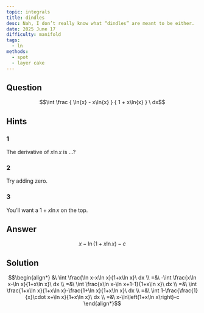 ```yaml
---
topic: integrals
title: dindles
desc: Nah, I don’t really know what “dindles” are meant to be either.
date: 2025 June 17
difficulty: manifold
tags:
  - ln
methods:
  - spot
  - layer cake
---
```



## Question
```math
\int
  \frac
    { \ln{x} - x\ln{x} }
    { 1 + x\ln{x} }
\ dx
```


## Hints

### 1
The derivative of $x\ln{x}$ is ...?

### 2
Try adding zero.

### 3
You’ll want a $1 + x\ln{x}$ on the top.


## Answer
```math
x-\ln\left(1+x\ln x\right)-c
```


## Solution

```math
\begin{align*}
  &\ \int \frac{\ln x-x\ln x}{1+x\ln x}\ dx
  \\ =&\ -\int \frac{x\ln x-\ln x}{1+x\ln x}\ dx
  \\ =&\ \int \frac{x\ln x-\ln x+1-1}{1+x\ln x}\ dx
  \\ =&\ \int \frac{1+x\ln x}{1+x\ln x}-\frac{1+\ln x}{1+x\ln x}\ dx
  \\ =&\ \int 1-\frac{\frac{1}{x}\cdot x+\ln x}{1+x\ln x}\ dx
  \\ =&\ x-\ln\left(1+x\ln x\right)-c
\end{align*}
```
